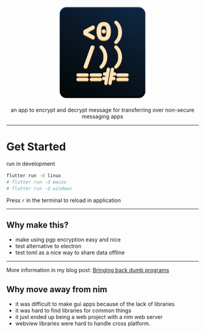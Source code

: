 <p align="center"><img width="250px" src="./assets/Icon-256.png" />
</p>
<p align="center">an app to encrypt and decrypt message for transferring over non-secure messaging apps</p>

---

# Get Started

run in development

```bash
flutter run -d linux
# flutter run -d macos
# flutter run -d windows
```
Press `r` in the terminal to reload in application

---

## Why make this?

- make using pgp encryption easy and nice
- test alternative to electron
- test toml as a nice way to share data offline
---

More information in my blog post: [Bringing back dumb programs](https://blog.stagfoo.com/post/dumb-programs/)

## Why move away from nim
- it was difficult to make gui apps because of the lack of libraries
- it was hard to find libraries for common things
- it just ended up being a web project with a nim web server
- webview libraries were hard to handle cross platform.
